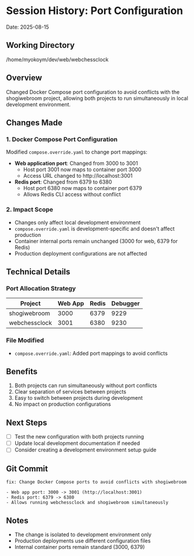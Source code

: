 # Session History: Port Configuration

Date: 2025-08-15

## Working Directory
/home/myokoym/dev/web/webchessclock

## Overview
Changed Docker Compose port configuration to avoid conflicts with the shogiwebroom project, allowing both projects to run simultaneously in local development environment.

## Changes Made

### 1. Docker Compose Port Configuration
Modified `compose.override.yaml` to change port mappings:
- **Web application port**: Changed from 3000 to 3001
  - Host port 3001 now maps to container port 3000
  - Access URL changed to http://localhost:3001
- **Redis port**: Changed from 6379 to 6380
  - Host port 6380 now maps to container port 6379
  - Allows Redis CLI access without conflict

### 2. Impact Scope
- Changes only affect local development environment
- `compose.override.yaml` is development-specific and doesn't affect production
- Container internal ports remain unchanged (3000 for web, 6379 for Redis)
- Production deployment configurations are not affected

## Technical Details

### Port Allocation Strategy
| Project       | Web App | Redis | Debugger |
|--------------|---------|-------|----------|
| shogiwebroom | 3000    | 6379  | 9229     |
| webchessclock| 3001    | 6380  | 9230     |

### File Modified
- `compose.override.yaml`: Added port mappings to avoid conflicts

## Benefits
1. Both projects can run simultaneously without port conflicts
2. Clear separation of services between projects
3. Easy to switch between projects during development
4. No impact on production configurations

## Next Steps
- [ ] Test the new configuration with both projects running
- [ ] Update local development documentation if needed
- [ ] Consider creating a development environment setup guide

## Git Commit
```
fix: Change Docker Compose ports to avoid conflicts with shogiwebroom

- Web app port: 3000 -> 3001 (http://localhost:3001)
- Redis port: 6379 -> 6380
- Allows running webchessclock and shogiwebroom simultaneously
```

## Notes
- The change is isolated to development environment only
- Production deployments use different configuration files
- Internal container ports remain standard (3000, 6379)